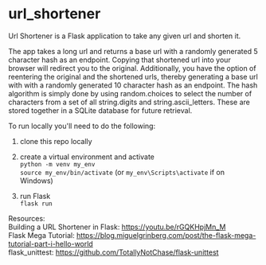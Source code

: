 # url_shortener

Url Shortener is a Flask application to take any given url and shorten it. 

The app takes a long url and returns a base url with a randomly generated 5 character hash as an endpoint. Copying that shortened url into your browser will redirect you to the original. Additionally, you have the option of reentering the original and the shortened urls, thereby generating a base url with with a randomly generated 10 character hash as an endpoint.
The hash algorithm is simply done by using random.choices to select the number of characters from a set of all string.digits and string.ascii_letters. These are stored together in a SQLite database for future retrieval.

To run locally you'll need to do the following:

1. clone this repo locally

2. create a virtual environment and activate  
`python -m venv my_env`  
`source my_env/bin/activate` (or `my_env\Scripts\activate` if on Windows)

3. run Flask  
`flask run`

Resources:  
Building a URL Shortener in Flask: https://youtu.be/rGQKHpjMn_M  
Flask Mega Tutorial: https://blog.miguelgrinberg.com/post/the-flask-mega-tutorial-part-i-hello-world  
flask_unittest: https://github.com/TotallyNotChase/flask-unittest
